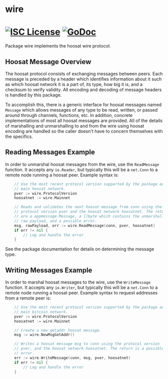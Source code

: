 wire
====

[![ISC License](http://img.shields.io/badge/license-ISC-blue.svg)](https://choosealicense.com/licenses/isc/)
[![GoDoc](https://img.shields.io/badge/godoc-reference-blue.svg)](http://godoc.org/github.com/quantumx-coin/qtmd/wire)
=======

Package wire implements the hoosat wire protocol.

## Hoosat Message Overview

The hoosat protocol consists of exchanging messages between peers. Each message
is preceded by a header which identifies information about it such as which
hoosat network it is a part of, its type, how big it is, and a checksum to
verify validity. All encoding and decoding of message headers is handled by this
package.

To accomplish this, there is a generic interface for hoosat messages named
`Message` which allows messages of any type to be read, written, or passed
around through channels, functions, etc. In addition, concrete implementations
of most all hoosat messages are provided. All of the details of marshalling and 
unmarshalling to and from the wire using hoosat encoding are handled so the 
caller doesn't have to concern themselves with the specifics.

## Reading Messages Example

In order to unmarshal hoosat messages from the wire, use the `ReadMessage`
function. It accepts any `io.Reader`, but typically this will be a `net.Conn`
to a remote node running a hoosat peer. Example syntax is:

```Go
	// Use the most recent protocol version supported by the package and the
	// main hoosat network.
	pver := wire.ProtocolVersion
	hoosatnet := wire.Mainnet

	// Reads and validates the next hoosat message from conn using the
	// protocol version pver and the hoosat network hoosatnet. The returns
	// are a appmessage.Message, a []byte which contains the unmarshalled
	// raw payload, and a possible error.
	msg, rawPayload, err := wire.ReadMessage(conn, pver, hoosatnet)
	if err != nil {
		// Log and handle the error
	}
```

See the package documentation for details on determining the message type.

## Writing Messages Example

In order to marshal hoosat messages to the wire, use the `WriteMessage`
function. It accepts any `io.Writer`, but typically this will be a `net.Conn`
to a remote node running a hoosat peer. Example syntax to request addresses
from a remote peer is:

```Go
	// Use the most recent protocol version supported by the package and the
	// main bitcoin network.
	pver := wire.ProtocolVersion
	hoosatnet := wire.Mainnet

	// Create a new getaddr hoosat message.
	msg := wire.NewMsgGetAddr()

	// Writes a hoosat message msg to conn using the protocol version
	// pver, and the hoosat network hoosatnet. The return is a possible
	// error.
	err := wire.WriteMessage(conn, msg, pver, hoosatnet)
	if err != nil {
		// Log and handle the error
	}
```
